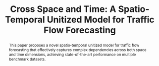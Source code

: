 ---
title: "Cross Space and Time: A Spatio-Temporal Unitized Model for Traffic Flow Forecasting"
authors:
  - Weilin Ruan
  - Wenzhuo Wang
  - Siru Zhong
  - Wei Chen
  - Li Liu
  - Yuxuan Liang
pub: "Under review"
pub_date: "2024"
selected: true
categories: ["Spatio-temporal"]
cover: "/images/cross-space-time.png"
abstract: "This paper proposes a novel spatio-temporal unitized model for traffic flow forecasting that effectively captures complex dependencies across both space and time dimensions, achieving state-of-the-art performance on multiple benchmark datasets."
links:
  Paper:
    url: "https://arxiv.org/abs/2411.09251"
    target: "_blank"
--- 